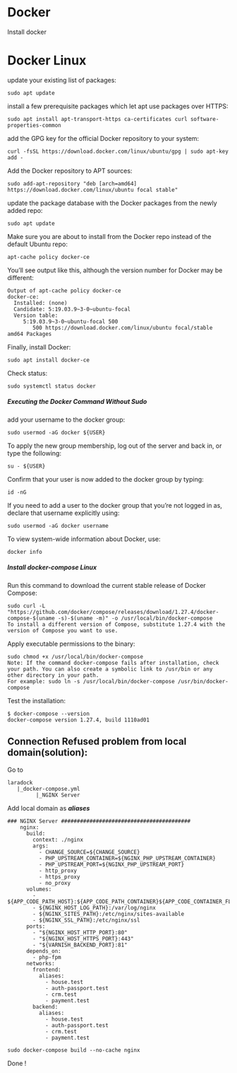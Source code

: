 # Docker
Install docker

# Docker Linux
update your existing list of packages:

    sudo apt update
    
install a few prerequisite packages which let apt use packages over HTTPS:

    sudo apt install apt-transport-https ca-certificates curl software-properties-common
    
add the GPG key for the official Docker repository to your system:

    curl -fsSL https://download.docker.com/linux/ubuntu/gpg | sudo apt-key add -
    
Add the Docker repository to APT sources:

    sudo add-apt-repository "deb [arch=amd64] https://download.docker.com/linux/ubuntu focal stable"
    
update the package database with the Docker packages from the newly added repo:

    sudo apt update
    
Make sure you are about to install from the Docker repo instead of the default Ubuntu repo:

    apt-cache policy docker-ce
    
You’ll see output like this, although the version number for Docker may be different:
```
Output of apt-cache policy docker-ce
docker-ce:
  Installed: (none)
  Candidate: 5:19.03.9~3-0~ubuntu-focal
  Version table:
     5:19.03.9~3-0~ubuntu-focal 500
        500 https://download.docker.com/linux/ubuntu focal/stable amd64 Packages
```
Finally, install Docker:

    sudo apt install docker-ce

Check status:

    sudo systemctl status docker
    
##### Executing the Docker Command Without Sudo

add your username to the docker group:

    sudo usermod -aG docker ${USER}
    
To apply the new group membership, log out of the server and back in, or type the following:

    su - ${USER}
    
Confirm that your user is now added to the docker group by typing:

    id -nG
    
If you need to add a user to the docker group that you’re not logged in as, declare that username explicitly using:

    sudo usermod -aG docker username
    
To view system-wide information about Docker, use:

    docker info
    
##### Install docker-compose Linux

Run this command to download the current stable release of Docker Compose:

    sudo curl -L "https://github.com/docker/compose/releases/download/1.27.4/docker-compose-$(uname -s)-$(uname -m)" -o /usr/local/bin/docker-compose
    To install a different version of Compose, substitute 1.27.4 with the version of Compose you want to use.
    
Apply executable permissions to the binary:

    sudo chmod +x /usr/local/bin/docker-compose
    Note: If the command docker-compose fails after installation, check your path. You can also create a symbolic link to /usr/bin or any other directory in your path.
    For example: sudo ln -s /usr/local/bin/docker-compose /usr/bin/docker-compose
    
Test the installation:

    $ docker-compose --version
    docker-compose version 1.27.4, build 1110ad01

Connection Refused problem from local domain(solution):
-------------------------------------------------------
Go to
```
laradock
   |_docker-compose.yml
         |_NGINX Server
```
Add local domain as ***aliases***
```
### NGINX Server #########################################
    nginx:
      build:
        context: ./nginx
        args:
          - CHANGE_SOURCE=${CHANGE_SOURCE}
          - PHP_UPSTREAM_CONTAINER=${NGINX_PHP_UPSTREAM_CONTAINER}
          - PHP_UPSTREAM_PORT=${NGINX_PHP_UPSTREAM_PORT}
          - http_proxy
          - https_proxy
          - no_proxy
      volumes:
        - ${APP_CODE_PATH_HOST}:${APP_CODE_PATH_CONTAINER}${APP_CODE_CONTAINER_FLAG}
        - ${NGINX_HOST_LOG_PATH}:/var/log/nginx
        - ${NGINX_SITES_PATH}:/etc/nginx/sites-available
        - ${NGINX_SSL_PATH}:/etc/nginx/ssl
      ports:
        - "${NGINX_HOST_HTTP_PORT}:80"
        - "${NGINX_HOST_HTTPS_PORT}:443"
        - "${VARNISH_BACKEND_PORT}:81"
      depends_on:
        - php-fpm
      networks:
        frontend:
          aliases:
            - house.test
            - auth-passport.test
            - crm.test
            - payment.test
        backend:
          aliases:
            - house.test
            - auth-passport.test
            - crm.test
            - payment.test
```
```
sudo docker-compose build --no-cache nginx
```
Done !
